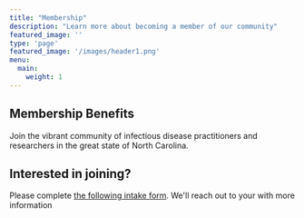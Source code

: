 ```yaml
---
title: "Membership"
description: "Learn more about becoming a member of our community"
featured_image: ''
type: 'page'
featured_image: '/images/header1.png'
menu:
  main:
    weight: 1
---
```


## Membership Benefits

Join the vibrant community of infectious disease practitioners and researchers in the great state of North Carolina.


## Interested in joining?

Please complete [the following intake form](https://forms.gle/Mgp7RcrmVG4dVymW6). 
We'll reach out to your with more information